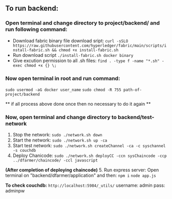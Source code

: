 ## To run backend:

### Open terminal and change directory to project/backend/ and run following command:
* Download fabric binary file download sript:
```curl -sSLO https://raw.githubusercontent.com/hyperledger/fabric/main/scripts/install-fabric.sh && chmod +x install-fabric.sh``` 
* Run download script
```./install-fabric.sh docker binary```
* Give excution permission to all .sh files: 
```find . -type f -name "*.sh" -exec chmod +x {} \;```


### Now open terminal in root and run command:
```sudo usermod -aG docker user_name```
```sudo chmod -R 755 path-of-project/backend```

** if all process above done once then no necessary to do it again **

### Now, open terminal and change directory to backend/test-network
1. Stop the network:
```sudo ./network.sh down```
2. Start the network:
```sudo ./network.sh up -ca```
3. Start test network:
```sudo ./network.sh createChannel -ca -c syschannel -s couchdb```
4. Deploy Chanicode:
```sudo ./network.sh deployCC -ccn sysChaincode -ccp ../dfarmer/chaincode/ -ccl javascript```

**(After completion of deploying chaincode)**
5. Run express server:  Open terminal on "backend/dfarmer/application" and then:
```npm i```
```node app.js```


**To check couchdb:**
```http://localhost:5984/_utils/```
 username: admin
pass: adminpw


